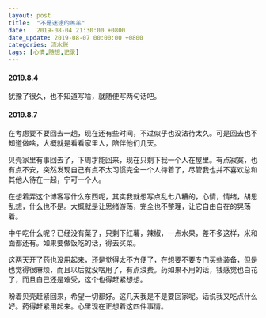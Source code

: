 ```yaml
---
layout: post
title:  "不是迷途的羔羊"
date:   2019-08-04 21:30:00 +0800
date_update: 2019-08-07 00:00:00 +0800
categories: 流水账
tags: [心情,随想,记录]
---
```


#### 2019.8.4

犹豫了很久，也不知道写啥，就随便写两句话吧。

#### 2019.8.7

在考虑要不要回去一趟，现在还有些时间，不过似乎也没法待太久。可是回去也不知道做啥，大概就是看看家里人，陪伴他们几天。

贝壳家里有事回去了，下周才能回来，现在只剩下我一个人在屋里。有点寂寞，也有点不安，突然发现自己有点不太习惯完全一个人待着了，尽管我也并不喜欢总和其他人待在一起，宁可一个人。

在想着弄这个博客写什么东西呢，其实我就想写点乱七八糟的，心情，情绪，胡思乱想，什么也不是。大概就是让思绪游荡，完全也不整理，让它自由自在的晃荡着。

中午吃什么呢？已经没有菜了，只剩下红薯，辣椒，一点水果，差不多这样，米和面都还有。如果要做饭吃的话，得去买菜。

这两天开了药也没用起来，还是觉得太不方便了，在想要不要专门买些装备，但是也觉得很麻烦，而且以后就没啥用了，有点浪费。药如果不用的话，钱感觉也白花了，而且自己还是难受，这个也得赶紧想想。

盼着贝壳赶紧回来，希望一切都好。这几天我是不是要回家呢。话说我又吃点什么好。药得赶紧用起来。心里现在正想着这四件事情。
